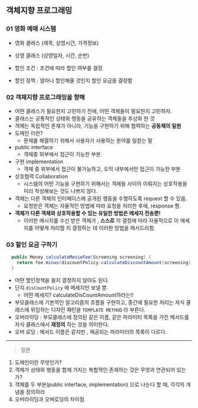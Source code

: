 ## 객체지향 프로그래밍

### 01 영화 예매 시스템

- 영화 클래스 (제목, 상영시간, 가격정보)

- 상영 클래스 (상영일자, 시간, 순번)

- 할인 조건 : 조건에 따라 할인 여부를 결정
- 할인 정책 : 얼마나 할인해줄 것인지 할인 요금을 결정함



### 02 객체지향 프로그래밍을 향해
 
- 어떤 클래스가 필요한지 고민하기 전에, 어떤 객체들이 필요한지 고민하자.
- 클래스는 공통적인 상태와 행동을 공유하는 객체들을 추상화 한 것
- 객체는 독립적인 존재가 아니라, 기능을 구현하기 위해 협력하는 **공동체의 일원**
- 도메인 이란?
  - 문제를 해결하기 위해서 사용자가 사용하는 분야를 일컫는 말
- public interface
  - 객체중 외부에서 접근이 가능한 부분.
- 구현 implementation
  - 객체 중 외부에서 접근이 불가능하고, 오직 내부에서만 접근이 가능한 부분
- 상호협력 Collaboration
  - 시스템의 어떤 기능을 구현하기 위해서는 객체들 사이의 이뤄지는 상호작용을 미리 작성해보는 것도 나쁘지 않다. 
- 객체는 다른 객체의 인터페이스에 공개된 행동을 수행하도록 request 할 수 있음.
  - 요청받은 객체는 자율적인 방법에 따라 요청을 처리한 후에, response 함.
- **객체가 다른 객체와 상호작용할 수 있는 유일한 방법은 메세지 전송뿐!**
  - 이러한 메시지를 수신 받은 객체가 , **스스로** 의 결정에 따라 자율적으로 이 메세지를 어떻게 처리할 지 결정하는 데 이러한 방법을 메서드라함.
  
  
### 03 할인 요금 구하기
```java
  public Money calculateMovieFee(Screening screening) {
    return fee.minus(discountPolicy.calculateDiscountAmount(screening));
  }
```
- 어떤 할인정책을 쓸지 결정하지 않아도 된다.
- 단지 `disCountPolicy` 에 메세지만 보낼 뿐.
  - 어떤 메세지? calculateDisCountAmount하라는!!
- 부모클래스에 기본적인 알고리즘의 흐름을 구현하고, 중간에 필요한 처리는 자식 클래스에 위임하는 디자인 패턴을 `TEMPLATE METHOD` 라 부른다.
- 오버라이딩 : 부모클래스에 정의된 같은 이름, 같은 파라미터 목록을 가진 메서드를 자식 클래스에서 **재정의** 하는 것을 의미한다.
- 오버 로딩 : 메서드 이름은 같지만 , 제공되는 파라미터의 목록이 다르다.
   
---

> 질문
1. 도메인이란 무엇인가?
2. 객체가 상태와 행동을 함께 가지는 복합적인 존재하는 것은 무엇과 연관되어 있는가?
3. 객체를 두 부분(public interface, implementation) 으로 나눈다 할 때, 각각의 개념을 정의하라
4. 오버라이딩과 오버로딩의 차이점
